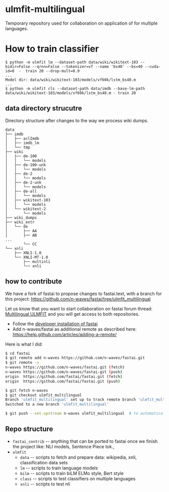 # ulmfit-multilingual
Temporary repository used for collaboration on application of for multiple languages.

# How to train classifier

```
$ python -m ulmfit lm --dataset-path data/wiki/wikitext-103 --bidir=False --qrnn=False --tokenizer=vf --name 'bs40' --bs=40 --cuda-id=0  -  train 20 --drop-mult=0.9
...
Model dir: data/wiki/wikitext-103/models/vf60k/lstm_bs40.m
...
$ python -m ulmfit cls --dataset-path data/imdb --base-lm-path data/wiki/wikitext-103/models/vf60k/lstm_bs40.m - train 20   
```
 


## data directory strucutre

Directory structure after changes to the way we process wiki dumps.
```
data
├── imdb
│   ├── aclImdb
│   ├── imdb_lm
│   └── tmp
├── wiki
│   ├── de-100
│   │   └── models
│   ├── de-100-unk
│   │   └── models
│   ├── de-2
│   │   └── models
│   ├── de-2-unk
│   │   └── models
│   ├── de-all
│   │   └── models
│   ├── wikitext-103
│   │   └── models
│   └── wikitext-2
│       └── models
├── wiki_dumps
├── wiki_extr
│   └── de
│       ├── AA
│       ├── AB
...
        └── CC
└── xnli
    ├── XNLI-1.0
    └── XNLI-MT-1.0
        ├── multinli
        └── xnli
```

## how to contribute
We have a fork of fastai to propose changes to fastai.text, with a branch for this project:
 https://github.com/n-waves/fastai/tree/ulmfit_multilingual  

Let us know that you want to start collaboration on fastai forum thread: [Multilingual ULMFIT](https://forums.fast.ai/t/multilingual-ulmfit/28117)
and you will get access to both repositories.

- Follow the [developer installation of fastai](https://github.com/fastai/fastai#developer-install)
- Add n-waves/fastai as additional remote as described here: https://help.github.com/articles/adding-a-remote/

Here is what I did:
```bash
$ cd fastai
$ git remote add n-waves https://github.com/n-waves/fastai.git
$ git remote -v 
n-waves	https://github.com/n-waves/fastai.git (fetch)
n-waves	https://github.com/n-waves/fastai.git (push)
origin	https://github.com/fastai/fastai.git (fetch)
origin	https://github.com/fastai/fastai.git (push)

$ git fetch n-waves
$ git checkout ulmfit_multilingual
Branch 'ulmfit_multilingual' set up to track remote branch 'ulmfit_multilingual' from 'n-waves'.
Switched to a new branch 'ulmfit_multilingual'

$ git push --set-upstream n-waves ulmfit_multilingual  # to automatically push ulmfit_multilingual branch to the n-waves repo
```

## Repo structure

- `fastai_contrib`  -- anything that can be ported to fastai once we finish the project like:  NLI models, Sentence Piece tok.,
- `ulmfit`  
    - `data`  -- scripts to fetch and prepare data: wikipedia, xnli, classification data sets  
    - `lm` -- scripts to train language models
    - `bilm` -- scripts to train biLM ELMo style, Bert style
    - `class`  -- scripts to test classifiers on multiple languages
    - `xnli` -- scripts to test nli 
